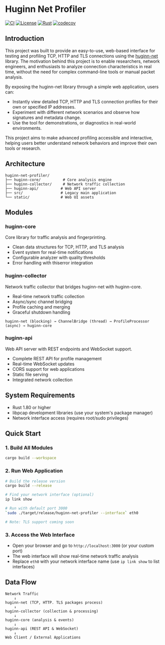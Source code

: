 # Huginn Net Profiler

[![CI](https://github.com/biandratti/huginn-net-profiler/actions/workflows/ci.yml/badge.svg)](https://github.com/biandratti/huginn-net-profiler/actions/workflows/ci.yml)
[![License](https://img.shields.io/badge/license-MIT-blue.svg)](LICENSE)
[![Rust](https://img.shields.io/badge/rust-1.80+-orange.svg)](https://www.rust-lang.org/)
[![codecov](https://codecov.io/gh/biandratti/huginn-net-profiler/branch/master/graph/badge.svg)](https://codecov.io/gh/biandratti/huginn-net-profiler)

## Introduction

This project was built to provide an easy-to-use, web-based interface for testing and profiling TCP, HTTP and TLS connections using the [huginn-net](https://github.com/biandratti/huginn-net) library. The motivation behind this project is to enable researchers, network engineers, and enthusiasts to analyze  connection characteristics in real time, without the need for complex command-line tools or manual packet analysis.

By exposing the huginn-net library through a simple web application, users can:
- Instantly view detailed TCP, HTTP and TLS connection profiles for their own or specified IP addresses.
- Experiment with different network scenarios and observe how signatures and metadata change.
- Use the tool for demonstrations, or diagnostics in real-world environments.

This project aims to make advanced profiling accessible and interactive, helping users better understand network behaviors and improve their own tools or research.

## Architecture
```
huginn-net-profiler/
├── huginn-core/          # Core analysis engine
├── huginn-collector/     # Network traffic collection
├── huginn-api/          # Web API server
├── src/                 # Legacy main application
└── static/              # Web UI assets
```

## Modules

### huginn-core
Core library for traffic analysis and fingerprinting.
- Clean data structures for TCP, HTTP, and TLS analysis
- Event system for real-time notifications
- Configurable analyzer with quality thresholds
- Error handling with thiserror integration

### huginn-collector
Network traffic collector that bridges huginn-net with huginn-core.
- Real-time network traffic collection
- Async/sync channel bridging
- Profile caching and merging
- Graceful shutdown handling
```
huginn-net (blocking) → ChannelBridge (thread) → ProfileProcessor (async) → huginn-core
```

### huginn-api
Web API server with REST endpoints and WebSocket support.
- Complete REST API for profile management
- Real-time WebSocket updates
- CORS support for web applications
- Static file serving
- Integrated network collection

## System Requirements

- Rust 1.80 or higher
- libpcap development libraries (use your system's package manager)
- Network interface access (requires root/sudo privileges)

## Quick Start

### 1. Build All Modules
```bash
cargo build --workspace
```

### 2. Run Web Application
```bash
# Build the release version
cargo build --release

# Find your network interface (optional)
ip link show

# Run with default port 3000
`sudo ./target/release/huginn-net-profiler --interface` eth0

# Note: TLS support coming soon
```

### 3. Access the Web Interface
- Open your browser and go to `http://localhost:3000` (or your custom port)
- The web interface will show real-time network traffic analysis
- Replace `eth0` with your network interface name (use `ip link show` to list interfaces)

## Data Flow

```
Network Traffic
    ↓
huginn-net (TCP, HTTP. TLS packages process)
    ↓
huginn-collector (collection & processing)
    ↓
huginn-core (analysis & events)
    ↓
huginn-api (REST API & WebSocket)
    ↓
Web Client / External Applications
```